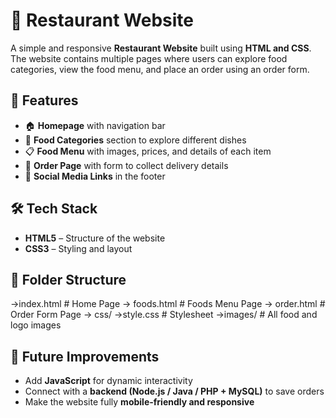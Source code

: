# 🍴 Restaurant Website  

A simple and responsive **Restaurant Website** built using **HTML and CSS**.  
The website contains multiple pages where users can explore food categories, view the food menu, and place an order using an order form.  

## 🚀 Features
- 🏠 **Homepage** with navigation bar  
- 🍛 **Food Categories** section to explore different dishes  
- 📋 **Food Menu** with images, prices, and details of each item  
- 📝 **Order Page** with form to collect delivery details  
- 🔗 **Social Media Links** in the footer  


## 🛠️ Tech Stack
- **HTML5** – Structure of the website  
- **CSS3** – Styling and layout  


## 📂 Folder Structure

->index.html # Home Page
-> foods.html # Foods Menu Page
-> order.html # Order Form Page
-> css/
   ->style.css # Stylesheet
->images/ # All food and logo images


## 🔮 Future Improvements
- Add **JavaScript** for dynamic interactivity  
- Connect with a **backend (Node.js / Java / PHP + MySQL)** to save orders  
- Make the website fully **mobile-friendly and responsive**  
